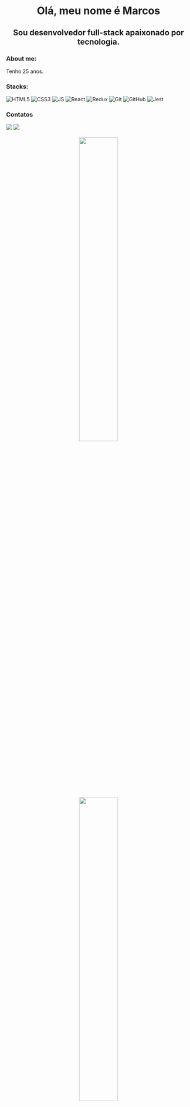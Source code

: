 <h1 align="center">Olá, meu nome é Marcos</h1>
<h2 align="center">Sou desenvolvedor full-stack apaixonado por tecnologia.</h2>


### About me:

<p>Tenho 25 anos.</p>

### Stacks:
![HTML5](https://img.shields.io/badge/HTML5-E34F26?style=for-the-badge&logo=html5&logoColor=white)
![CSS3](https://img.shields.io/badge/CSS3-1572B6?style=for-the-badge&logo=css3&logoColor=white)
![JS](https://img.shields.io/badge/JavaScript-323330?style=for-the-badge&logo=javascript&logoColor=F7DF1E)
![React](https://img.shields.io/badge/React-20232A?style=for-the-badge&logo=react&logoColor=61DAFB)
![Redux](https://img.shields.io/badge/Redux-593D88?style=for-the-badge&logo=redux&logoColor=white)
![Git](https://img.shields.io/badge/GIT-E44C30?style=for-the-badge&logo=git&logoColor=white)
![GitHub](https://img.shields.io/badge/GitHub-100000?style=for-the-badge&logo=github&logoColor=white)
![Jest](https://img.shields.io/badge/Jest-C21325?style=for-the-badge&logo=jest&logoColor=white)
</br>
### Contatos
<div>
  <a href="https://www.linkedin.com/in/marcoskern/"><img src="https://img.shields.io/badge/in/marcoskern-0077B5?style=for-the-badge&logo=linkedin&logoColor=white" /></a>
  <a href="mailto:vkg.marcos@gmail.com"><img src="https://img.shields.io/badge/vkg.marcos@gmail.com-D14836?style=for-the-badge&logo=gmail&logoColor=white"></a>
</div>
</br>
<div align="center">
  <img width="46%" src="https://github-readme-stats.vercel.app/api?username=MarcosKern&theme=transparent&show_icons=true" />
  
</div>
<div align="center">
  <img width="46%" src="https://github-readme-stats.vercel.app/api/top-langs/?username=MarcosKern&theme=transparent&layout=compact" />
</div>
<div align="center">
  <img width="46%" src="https://github-readme-streak-stats.herokuapp.com?user=MarcosKern&theme=tokyonight&border_radius=5&date_format=j%20M%5B%20Y%5D&background=00000000" />
</div>
